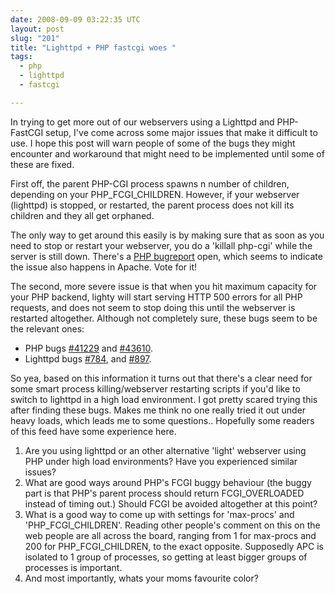 ```yaml
---
date: 2008-09-09 03:22:35 UTC
layout: post
slug: "201"
title: "Lighttpd + PHP fastcgi woes "
tags:
  - php
  - lighttpd
  - fastcgi

---
```

<p>In trying to get more out of our webservers using a Lighttpd and PHP-FastCGI setup, I've come across some major issues that make it difficult to use. I hope this post will warn people of some of the bugs they might encounter and workaround that might need to be implemented until some of these are fixed.</p>

<p>First off, the parent PHP-CGI process spawns n number of children, depending on your PHP_FCGI_CHILDREN. However, if your webserver (lighttpd) is stopped, or restarted, the parent process does not kill its children and they all get orphaned.</p>

<p>The only way to get around this easily is by making sure that as soon as you need to stop or restart your webserver, you do a 'killall php-cgi' while the server is still down. There's a <a href="http://bugs.php.net/bug.php?id=40286">PHP bugreport</a> open, which seems to indicate the issue also happens in Apache. Vote for it!</p>

<p>The second, more severe issue is that when you hit maximum capacity for your PHP backend, lighty will start serving HTTP 500 errors for all PHP requests, and does not seem to stop doing this until the webserver is restarted altogether. Although not completely sure, these bugs seem to be the relevant ones:</p>

<ul>
  <li>PHP bugs <a href="http://bugs.php.net/bug.php?id=41229">#41229</a> and <a href="http://bugs.php.net/bug.php?id=43610">#43610</a>.</li>
  <li>Lighttpd bugs <a href="http://trac.lighttpd.net/trac/ticket/784">#784</a>, and <a href="http://trac.lighttpd.net/trac/ticket/897">#897</a>.</li>
</ul>

<p>So yea, based on this information it turns out that there's a clear need for some smart process killing/webserver restarting scripts if you'd like to switch to lighttpd in a high load environment. I got pretty scared trying this after finding these bugs. Makes me think no one really tried it out under heavy loads, which leads me to some questions.. Hopefully some readers of this feed have some experience here.</p>

<ol>
  <li>Are you using lighttpd or an other alternative 'light' webserver using PHP under high load environments? Have you experienced similar issues?</li>
  <li>What are good ways around PHP's FCGI buggy behaviour (the buggy part is that PHP's parent process should return FCGI_OVERLOADED instead of timing out.) Should FCGI be avoided altogether at this point?</li>
  <li>What is a good way to come up with settings for 'max-procs' and 'PHP_FCGI_CHILDREN'. Reading other people's comment on this on the web people are all across the board, ranging from 1 for max-procs and 200 for PHP_FCGI_CHILDREN, to the exact opposite. Supposedly APC is isolated to 1 group of processes, so getting at least bigger groups of processes is important.</li>
  <li>And most importantly, whats your moms favourite color?</li>
</ol> 
